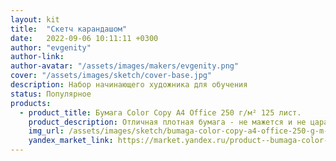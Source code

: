 ```yaml
---
layout: kit
title:  "Скетч карандашом"
date:   2022-09-06 10:11:11 +0300
author: "evgenity"
author-link: 
author-avatar: "/assets/images/makers/evgenity.png"
cover: "/assets/images/sketch/cover-base.jpg"
description: Набор начинающего художника для обучения
status: Популярное
products:
  - product_title: Бумага Color Copy A4 Office 250 г/м² 125 лист.
    product_description: Отличная плотная бумага - не мажется и не царапается
    img_url: /assets/images/sketch/bumaga-color-copy-a4-office-250-g-m-125-list.webp
    yandex_market_link: https://market.yandex.ru/product--bumaga-color-copy-a4-office-250-g-m-125-list/672725063?cpa=1
---
```

